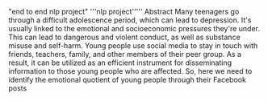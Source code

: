 "end to end nlp project"
'''nlp project'''''
Abstract
Many teenagers go through a difficult adolescence period,
which can lead to depression. It's usually linked to the emotional and
socioeconomic pressures they're under. This can lead to dangerous and violent
conduct, as well as substance misuse and self-harm. Young people use social
media to stay in touch with friends, teachers, family, and other members of
their peer group. As a result, it can be utilized as an efficient instrument
for disseminating information to those young people who are affected. So, here
we need to identify the emotional quotient of young people through their
Facebook posts
